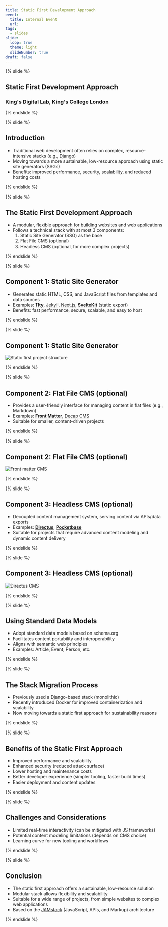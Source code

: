 ```yaml
---
title: Static First Development Approach
event:
  title: Internal Event
  url:
tags:
  - slides
slide:
  loop: true
  theme: light
  slideNumber: true
draft: false
---
```


{% slide %}

## Static First Development Approach

### King's Digital Lab, King's College London

{% endslide %}

{% slide %}

## Introduction

- Traditional web development often relies on complex, resource-intensive stacks (e.g., Django)
- Moving towards a more sustainable, low-resource approach using static site generators (SSGs)
- Benefits: improved performance, security, scalability, and reduced hosting costs

{% endslide %}

{% slide %}

## The Static First Development Approach

- A modular, flexible approach for building websites and web applications
- Follows a technical stack with at most 3 components:
  1. Static Site Generator (SSG) as the base
  2. Flat File CMS (optional)
  3. Headless CMS (optional, for more complex projects)

{% endslide %}

{% slide %}

## Component 1: Static Site Generator

- Generates static HTML, CSS, and JavaScript files from templates and data sources
- Examples: **[11ty](https://www.11ty.dev)**, [Jekyll](https://jekyllrb.com),
  [Next.js](https://nextjs.org), **[SvelteKit](https://kit.svelte.dev)** (static export)
- Benefits: fast performance, secure, scalable, and easy to host

{% endslide %}

{% slide %}

## Component 1: Static Site Generator

![Static first project structure](/assets/images/slides/static-structure.png)

{% endslide %}

{% slide %}

## Component 2: Flat File CMS (optional)

- Provides a user-friendly interface for managing content in flat files (e.g., Markdown)
- Examples: **[Front Matter](https://frontmatter.codes)**, [Decap CMS](https://decapcms.org/)
- Suitable for smaller, content-driven projects

{% endslide %}

{% slide %}

## Component 2: Flat File CMS (optional)

![Front matter CMS](/assets/images/slides/frontmatter.png)

{% endslide %}

{% slide %}

## Component 3: Headless CMS (optional)

- Decoupled content management system, serving content via APIs/data exports
- Examples: **[Directus](https://directus.io)**, **[Pocketbase](https://pocketbase.io)**
- Suitable for projects that require advanced content modeling and dynamic content delivery

{% endslide %}

{% slide %}

## Component 3: Headless CMS (optional)

![Directus CMS](/assets/images/slides/directus.png)

{% endslide %}

{% slide %}

## Using Standard Data Models

- Adopt standard data models based on schema.org
- Facilitates content portability and interoperability
- Aligns with semantic web principles
- Examples: Article, Event, Person, etc.

{% endslide %}

{% slide %}

## The Stack Migration Process

- Previously used a Django-based stack (monolithic)
- Recently introduced Docker for improved containerization and scalability
- Now moving towards a static first approach for sustainability reasons

{% endslide %}

{% slide %}

## Benefits of the Static First Approach

- Improved performance and scalability
- Enhanced security (reduced attack surface)
- Lower hosting and maintenance costs
- Better developer experience (simpler tooling, faster build times)
- Easier deployment and content updates

{% endslide %}

{% slide %}

## Challenges and Considerations

- Limited real-time interactivity (can be mitigated with JS frameworks)
- Potential content modeling limitations (depends on CMS choice)
- Learning curve for new tooling and workflows

{% endslide %}

{% slide %}

## Conclusion

- The static first approach offers a sustainable, low-resource solution
- Modular stack allows flexibility and scalability
- Suitable for a wide range of projects, from simple websites to complex web applications
- Based on the [JAMstack](https://jamstack.org) (JavaScript, APIs, and Markup) architecture

{% endslide %}
